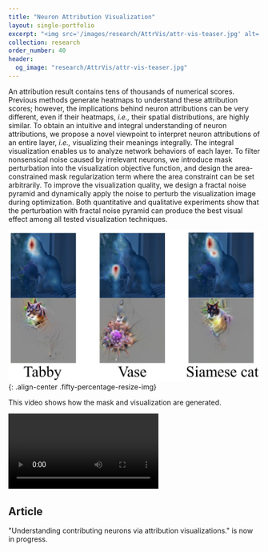 ```yaml
---
title: "Neuron Attribution Visualization"
layout: single-portfolio
excerpt: "<img src='/images/research/AttrVis/attr-vis-teaser.jpg' alt=''>"
collection: research
order_number: 40
header: 
  og_image: "research/AttrVis/attr-vis-teaser.jpg"
---
```


An attribution result contains tens of thousands of numerical scores. Previous methods generate heatmaps to understand these attribution scores; however, the implications behind neuron attributions can be very different, even if their heatmaps, *i.e.,* their spatial distributions, are highly similar. To obtain an intuitive and integral understanding of neuron attributions, we propose a novel viewpoint to interpret neuron attributions of an entire layer, *i.e.,* visualizing their meanings integrally. The integral visualization enables us to analyze network behaviors of each layer. To filter nonsensical noise caused by irrelevant neurons, we introduce mask perturbation into the visualization objective function, and design the area-constrained mask regularization term where the area constraint can be set arbitrarily. To improve the visualization quality, we design a fractal noise pyramid and dynamically apply the noise to perturb the visualization image during optimization. Both quantitative and qualitative experiments show that the perturbation with fractal noise pyramid can produce the best visual effect among all tested visualization techniques.

![](/images/research/AttrVis/attr-vis-teaser.jpg){: .align-center .fifty-percentage-resize-img}

This video shows how the mask and visualization are generated.

<video width="300" class="align-center" controls>
    <source src="/images/research/AttrVis/vis-gen-horizontal.mp4" type="video/mp4">
</video>

## Article

"Understanding contributing neurons via attribution visualizations." is now in progress.
